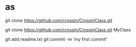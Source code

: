 # as


git clone https://github.com/crossin/CrossinClass.git

git clone https://github.com/crossin/CrossinClass.git MyClass

git add readme.txt
git commit -m 'my first commit'

